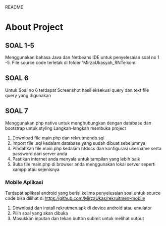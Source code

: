 README

# About Project

## SOAL 1-5
 Menggunakan bahasa Java dan Netbeans IDE untuk penyelesaian soal no 1 -5. 
File source code terletak di folder 'MirzaUkasyah_RNTelkom'

## SOAL 6
 Untuk Soal no 6 terdapat Screenshot hasil eksekusi query dan text file query yang digunakan

## SOAL 7 
 Menggunakan php native untuk menghubungkan dengan database dan bootstrap untuk styling
Langkah-langkah membuka project
1. Download file main.php dan rekrutmendb.sql
2. Import file .sql kedalam database yang sudah dibuat sebelumnya
3. Pindahkan file main.php kedalam htdocs dan konfigurasi username serta password dari server anda
4. Pastikan internet anda menyala untuk tampilan yang lebih baik
5. Buka file main.php di browser anda menggunakan lokal server seperti xampp atau sejenisnya

### Mobile Aplikasi
Terdapat aplikasi android yang berisi kelima penyelesaian soal
untuk source code bisa dilihat di https://github.com/MirzaUkas/rekruitmen-mobile
1. Download dan install rekrutmen.apk di device android atau emulator
2. Pilih soal yang akan dibuka
3. Masukkan inputan dan tekan button submit untuk melihat output 


